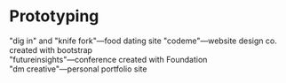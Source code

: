 # Prototyping

"dig in" and "knife fork"—food dating site
"codeme"—website design co. created with bootstrap <br>
"futureinsights"—conference created with Foundation <br>
"dm creative"—personal portfolio site <br>
